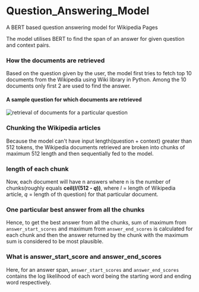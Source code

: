 # Question_Answering_Model
A BERT based question answering model for Wikipedia Pages 

The model utilises BERT to find the span of an answer for given question and context pairs.

<h3>How the documents are retrieved</h3>
Based on the question given by the user, the model first tries to fetch top 10 documents from the Wikipedia using Wiki library in Python. Among the 10 documents only first 2 are used to find the answer.<br>

<h4>A sample question for which documents are retrieved</h4>
<img src = "codes_snap/retrieval_part.jpg" alt = "retrieval of documents for a particular question">

<h3>Chunking the Wikipedia articles</h3>
Because the model can't have input length(question + context) greater than 512 tokens, the Wikipedia documents retrieved are broken into chunks of maximum 512 length and then sequentially fed to the model.

<h3>length of each chunk</h3>
Now, each document will have n answers where n is the number of chunks(roughly equals <b>ceil(<i>l</i>/(512 - <i>q</i>))</b>, where <i>l</i> = length of Wikipedia article, <i>q</i> = length of th question) for that particular document. 

<h3>One particular best answer from all the chunks</h3>
Hence, to get the best answer from all the chunks, sum of maximum from <code>answer_start_scores</code> and maximum from <code>answer_end_scores</code> is calculated for each chunk and then the answer returned by the chunk with the maximum sum is considered to be most plausible.

<h3>What is answer_start_score and answer_end_scores</h3>
Here, for an answer span, <code>answer_start_scores</code> and <code>answer_end_scores</code> contains the log likelihood of each word being the starting word and ending word respectively.
